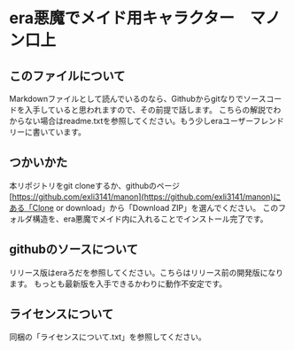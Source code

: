 ﻿# era悪魔でメイド用キャラクター　マノン口上

## このファイルについて
Markdownファイルとして読んでいるのなら、Githubからgitなりでソースコードを入手していると思われますので、その前提で話します。
こちらの解説でわからない場合はreadme.txtを参照してください。もう少しeraユーザーフレンドリーに書いています。

## つかいかた
本リポジトリをgit cloneするか、githubのページ[https://github.com/exli3141/manon](https://github.com/exli3141/manon)にある「Clone or download」から「Download ZIP」を選んでください。
このフォルダ構造を、era悪魔でメイド内に入れることでインストール完了です。

## githubのソースについて
リリース版はeraろだを参照してください。こちらはリリース前の開発版になります。
もっとも最新版を入手できるかわりに動作不安定です。

## ライセンスについて
同梱の「ライセンスについて.txt」を参照してください。